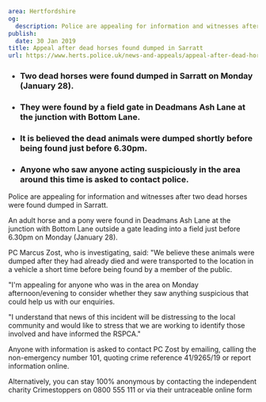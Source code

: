 ```yaml
area: Hertfordshire
og:
  description: Police are appealing for information and witnesses after two dead horses were found dumped in Sarratt.
publish:
  date: 30 Jan 2019
title: Appeal after dead horses found dumped in Sarratt
url: https://www.herts.police.uk/news-and-appeals/appeal-after-dead-horses-found-dumped-in-sarratt-2456c
```

* ### Two dead horses were found dumped in Sarratt on Monday (January 28).

 * ### They were found by a field gate in Deadmans Ash Lane at the junction with Bottom Lane.

 * ### It is believed the dead animals were dumped shortly before being found just before 6.30pm.

 * ### Anyone who saw anyone acting suspiciously in the area around this time is asked to contact police.

Police are appealing for information and witnesses after two dead horses were found dumped in Sarratt.

An adult horse and a pony were found in Deadmans Ash Lane at the junction with Bottom Lane outside a gate leading into a field just before 6.30pm on Monday (January 28).

PC Marcus Zost, who is investigating, said: "We believe these animals were dumped after they had already died and were transported to the location in a vehicle a short time before being found by a member of the public.

"I'm appealing for anyone who was in the area on Monday afternoon/evening to consider whether they saw anything suspicious that could help us with our enquiries.

"I understand that news of this incident will be distressing to the local community and would like to stress that we are working to identify those involved and have informed the RSPCA."

Anyone with information is asked to contact PC Zost by emailing, calling the non-emergency number 101, quoting crime reference 41/9265/19 or report information online.

Alternatively, you can stay 100% anonymous by contacting the independent charity Crimestoppers on 0800 555 111 or via their untraceable online form
